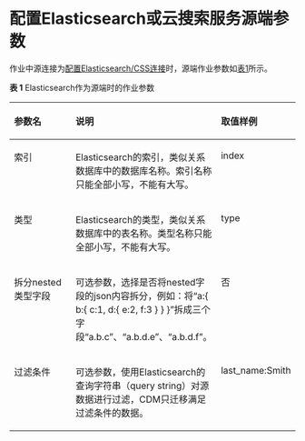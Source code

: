 # 配置Elasticsearch或云搜索服务源端参数<a name="dayu_01_0059"></a>

作业中源连接为[配置Elasticsearch/CSS连接](配置Elasticsearch-CSS连接.md)时，源端作业参数如[表1](#zh-cn_topic_0108275408_table5046103815165)所示。

**表 1**  Elasticsearch作为源端时的作业参数

<a name="zh-cn_topic_0108275408_table5046103815165"></a>
<table><thead align="left"><tr id="zh-cn_topic_0108275408_row585315215165"><th class="cellrowborder" valign="top" width="23.927607239276075%" id="mcps1.2.4.1.1"><p id="zh-cn_topic_0108275408_p1626397215165"><a name="zh-cn_topic_0108275408_p1626397215165"></a><a name="zh-cn_topic_0108275408_p1626397215165"></a>参数名</p>
</th>
<th class="cellrowborder" valign="top" width="49.50504949505049%" id="mcps1.2.4.1.2"><p id="zh-cn_topic_0108275408_p4231334915165"><a name="zh-cn_topic_0108275408_p4231334915165"></a><a name="zh-cn_topic_0108275408_p4231334915165"></a>说明</p>
</th>
<th class="cellrowborder" valign="top" width="26.567343265673433%" id="mcps1.2.4.1.3"><p id="zh-cn_topic_0108275408_p482921015165"><a name="zh-cn_topic_0108275408_p482921015165"></a><a name="zh-cn_topic_0108275408_p482921015165"></a>取值样例</p>
</th>
</tr>
</thead>
<tbody><tr id="zh-cn_topic_0108275408_row4012116315165"><td class="cellrowborder" valign="top" width="23.927607239276075%" headers="mcps1.2.4.1.1 "><p id="zh-cn_topic_0108275408_p2858877215165"><a name="zh-cn_topic_0108275408_p2858877215165"></a><a name="zh-cn_topic_0108275408_p2858877215165"></a>索引</p>
</td>
<td class="cellrowborder" valign="top" width="49.50504949505049%" headers="mcps1.2.4.1.2 "><p id="zh-cn_topic_0108275408_p15492661577"><a name="zh-cn_topic_0108275408_p15492661577"></a><a name="zh-cn_topic_0108275408_p15492661577"></a>Elasticsearch的索引，类似关系数据库中的数据库名称。索引名称只能全部小写，不能有大写。</p>
</td>
<td class="cellrowborder" valign="top" width="26.567343265673433%" headers="mcps1.2.4.1.3 "><p id="zh-cn_topic_0108275408_p166427315165"><a name="zh-cn_topic_0108275408_p166427315165"></a><a name="zh-cn_topic_0108275408_p166427315165"></a>index</p>
</td>
</tr>
<tr id="zh-cn_topic_0108275408_row1497845915165"><td class="cellrowborder" valign="top" width="23.927607239276075%" headers="mcps1.2.4.1.1 "><p id="zh-cn_topic_0108275408_p529563715165"><a name="zh-cn_topic_0108275408_p529563715165"></a><a name="zh-cn_topic_0108275408_p529563715165"></a>类型</p>
</td>
<td class="cellrowborder" valign="top" width="49.50504949505049%" headers="mcps1.2.4.1.2 "><p id="zh-cn_topic_0108275408_p527763715824"><a name="zh-cn_topic_0108275408_p527763715824"></a><a name="zh-cn_topic_0108275408_p527763715824"></a>Elasticsearch的类型，类似关系数据库中的表名称。类型名称只能全部小写，不能有大写。</p>
</td>
<td class="cellrowborder" valign="top" width="26.567343265673433%" headers="mcps1.2.4.1.3 "><p id="zh-cn_topic_0108275408_p3753014815165"><a name="zh-cn_topic_0108275408_p3753014815165"></a><a name="zh-cn_topic_0108275408_p3753014815165"></a>type</p>
</td>
</tr>
<tr id="zh-cn_topic_0108275408_row15286142463917"><td class="cellrowborder" valign="top" width="23.927607239276075%" headers="mcps1.2.4.1.1 "><p id="zh-cn_topic_0108275408_p142861324163913"><a name="zh-cn_topic_0108275408_p142861324163913"></a><a name="zh-cn_topic_0108275408_p142861324163913"></a>拆分nested类型字段</p>
</td>
<td class="cellrowborder" valign="top" width="49.50504949505049%" headers="mcps1.2.4.1.2 "><p id="zh-cn_topic_0108275408_p9286172411394"><a name="zh-cn_topic_0108275408_p9286172411394"></a><a name="zh-cn_topic_0108275408_p9286172411394"></a>可选参数，选择是否将nested字段的json内容拆分，例如：将<span class="uicontrol" id="zh-cn_topic_0108275408_uicontrol2957184253017"><a name="zh-cn_topic_0108275408_uicontrol2957184253017"></a><a name="zh-cn_topic_0108275408_uicontrol2957184253017"></a>“a:{ b:{ c:1, d:{ e:2, f:3 } } }”</span>拆成三个字段<span class="uicontrol" id="zh-cn_topic_0108275408_uicontrol139867186304"><a name="zh-cn_topic_0108275408_uicontrol139867186304"></a><a name="zh-cn_topic_0108275408_uicontrol139867186304"></a>“a.b.c”</span>、<span class="uicontrol" id="zh-cn_topic_0108275408_uicontrol62201525173012"><a name="zh-cn_topic_0108275408_uicontrol62201525173012"></a><a name="zh-cn_topic_0108275408_uicontrol62201525173012"></a>“a.b.d.e”</span>、<span class="uicontrol" id="zh-cn_topic_0108275408_uicontrol6379733173013"><a name="zh-cn_topic_0108275408_uicontrol6379733173013"></a><a name="zh-cn_topic_0108275408_uicontrol6379733173013"></a>“a.b.d.f”</span>。</p>
</td>
<td class="cellrowborder" valign="top" width="26.567343265673433%" headers="mcps1.2.4.1.3 "><p id="zh-cn_topic_0108275408_p728616244391"><a name="zh-cn_topic_0108275408_p728616244391"></a><a name="zh-cn_topic_0108275408_p728616244391"></a>否</p>
</td>
</tr>
<tr id="zh-cn_topic_0108275408_row4983279398"><td class="cellrowborder" valign="top" width="23.927607239276075%" headers="mcps1.2.4.1.1 "><p id="zh-cn_topic_0108275408_p169822715398"><a name="zh-cn_topic_0108275408_p169822715398"></a><a name="zh-cn_topic_0108275408_p169822715398"></a>过滤条件</p>
</td>
<td class="cellrowborder" valign="top" width="49.50504949505049%" headers="mcps1.2.4.1.2 "><p id="zh-cn_topic_0108275408_p16865173219416"><a name="zh-cn_topic_0108275408_p16865173219416"></a><a name="zh-cn_topic_0108275408_p16865173219416"></a>可选参数，使用Elasticsearch的查询字符串（query string）对源数据进行过滤，CDM只迁移满足过滤条件的数据。</p>
</td>
<td class="cellrowborder" valign="top" width="26.567343265673433%" headers="mcps1.2.4.1.3 "><p id="zh-cn_topic_0108275408_p398627133918"><a name="zh-cn_topic_0108275408_p398627133918"></a><a name="zh-cn_topic_0108275408_p398627133918"></a>last_name:Smith</p>
</td>
</tr>
</tbody>
</table>

